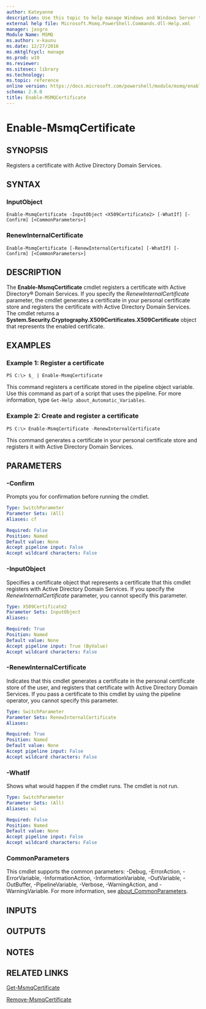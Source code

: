 ```yaml
---
author: Kateyanne
description: Use this topic to help manage Windows and Windows Server technologies with Windows PowerShell.
external help file: Microsoft.Msmq.PowerShell.Commands.dll-Help.xml
manager: jasgro
Module Name: MSMQ
ms.author: v-kaunu
ms.date: 12/27/2016
ms.mktglfcycl: manage
ms.prod: w10
ms.reviewer: 
ms.sitesec: library
ms.technology: 
ms.topic: reference
online version: https://docs.microsoft.com/powershell/module/msmq/enable-msmqcertificate?view=windowsserver2019-ps&wt.mc_id=ps-gethelp
schema: 2.0.0
title: Enable-MSMQCertificate
---
```


# Enable-MsmqCertificate

## SYNOPSIS
Registers a certificate with Active Directory Domain Services.

## SYNTAX

### InputObject
```
Enable-MsmqCertificate -InputObject <X509Certificate2> [-WhatIf] [-Confirm] [<CommonParameters>]
```

### RenewInternalCertificate
```
Enable-MsmqCertificate [-RenewInternalCertificate] [-WhatIf] [-Confirm] [<CommonParameters>]
```

## DESCRIPTION
The **Enable-MsmqCertificate** cmdlet registers a certificate with Active Directory® Domain Services.
If you specify the *RenewInternalCertificate* parameter, the cmdlet generates a certificate in your personal certificate store and registers the certificate with Active Directory Domain Services.
The cmdlet returns a **System.Security.Cryptography.X509Certificates.X509Certificate** object that represents the enabled certificate.

## EXAMPLES

### Example 1: Register a certificate
```
PS C:\> $_ | Enable-MsmqCertificate
```

This command registers a certificate stored in the pipeline object variable.
Use this command as part of a script that uses the pipeline.
For more information, type `Get-Help about_Automatic_Variables`.

### Example 2: Create and register a certificate
```
PS C:\> Enable-MsmqCertificate -RenewInternalCertificate
```

This command generates a certificate in your personal certificate store and registers it with Active Directory Domain Services.

## PARAMETERS

### -Confirm
Prompts you for confirmation before running the cmdlet.

```yaml
Type: SwitchParameter
Parameter Sets: (All)
Aliases: cf

Required: False
Position: Named
Default value: None
Accept pipeline input: False
Accept wildcard characters: False
```

### -InputObject
Specifies a certificate object that represents a certificate that this cmdlet registers with Active Directory Domain Services.
If you specify the *RenewInternalCertificate* parameter, you cannot specify this parameter.

```yaml
Type: X509Certificate2
Parameter Sets: InputObject
Aliases: 

Required: True
Position: Named
Default value: None
Accept pipeline input: True (ByValue)
Accept wildcard characters: False
```

### -RenewInternalCertificate
Indicates that this cmdlet generates a certificate in the personal certificate store of the user, and registers that certificate with Active Directory Domain Services.
If you pass a certificate to this cmdlet by using the pipeline operator, you cannot specify this parameter.

```yaml
Type: SwitchParameter
Parameter Sets: RenewInternalCertificate
Aliases: 

Required: True
Position: Named
Default value: None
Accept pipeline input: False
Accept wildcard characters: False
```

### -WhatIf
Shows what would happen if the cmdlet runs. The cmdlet is not run.

```yaml
Type: SwitchParameter
Parameter Sets: (All)
Aliases: wi

Required: False
Position: Named
Default value: None
Accept pipeline input: False
Accept wildcard characters: False
```

### CommonParameters
This cmdlet supports the common parameters: -Debug, -ErrorAction, -ErrorVariable, -InformationAction, -InformationVariable, -OutVariable, -OutBuffer, -PipelineVariable, -Verbose, -WarningAction, and -WarningVariable. For more information, see [about_CommonParameters](https://go.microsoft.com/fwlink/?LinkID=113216).

## INPUTS

## OUTPUTS

## NOTES

## RELATED LINKS

[Get-MsmqCertificate](./Get-MSMQCertificate.md)

[Remove-MsmqCertificate](./Remove-MsmqCertificate.md)

